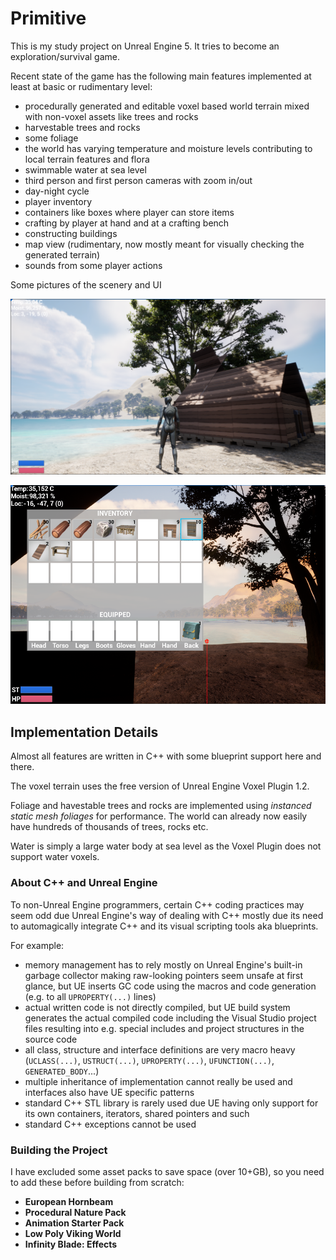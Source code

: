 # Primitive

This is my study project on Unreal Engine 5. It tries to become an exploration/survival game.

Recent state of the game has the following main features implemented at least at basic or rudimentary level:

- procedurally generated and editable voxel based world terrain mixed with non-voxel assets like trees and rocks
- harvestable trees and rocks
- some foliage
- the world has varying temperature and moisture levels contributing to local terrain features and flora
- swimmable water at sea level
- third person and first person cameras with zoom in/out
- day-night cycle
- player inventory
- containers like boxes where player can store items
- crafting by player at hand and at a crafting bench
- constructing buildings
- map view (rudimentary, now mostly meant for visually checking the generated terrain)
- sounds from some player actions

Some pictures of the scenery and UI

![Beach House](docs/beach-house.png)

![Inventory UI](docs/inventory.png)


## Implementation Details

Almost all features are written in C++ with some blueprint support here and there.

The voxel terrain uses the free version of Unreal Engine Voxel Plugin 1.2.

Foliage and havestable trees and rocks are implemented using *instanced static mesh foliages* for performance. The world can already now easily have hundreds of thousands of trees, rocks etc.

Water is simply a large water body at sea level as the Voxel Plugin does not support water voxels.


### About C++ and Unreal Engine

To non-Unreal Engine programmers, certain C++ coding practices may seem odd due Unreal Engine's way of dealing with C++ mostly due its need to automagically integrate C++ and its visual scripting tools aka blueprints.

For example:

- memory management has to rely mostly on Unreal Engine's built-in garbage collector making raw-looking pointers seem unsafe at first glance, but UE inserts GC code using the macros and code generation (e.g. to all ```UPROPERTY(...)``` lines)
- actual written code is not directly compiled, but UE build system generates the actual compiled code including the Visual Studio project files resulting into e.g. special includes and project structures in the source code
- all class, structure and interface definitions are very macro heavy (```UCLASS(...)```, ```USTRUCT(...)```, ```UPROPERTY(...)```, ```UFUNCTION(...)```, ```GENERATED_BODY```...)
- multiple inheritance of implementation cannot really be used and interfaces also have UE specific patterns
- standard C++ STL library is rarely used due UE having only support for its own containers, iterators, shared pointers and such
- standard C++ exceptions cannot be used


### Building the Project

I have excluded some asset packs to save space (over 10+GB), so you need to add these before building from scratch:
- **European Hornbeam**
- **Procedural Nature Pack**
- **Animation Starter Pack**
- **Low Poly Viking World**
- **Infinity Blade: Effects**
